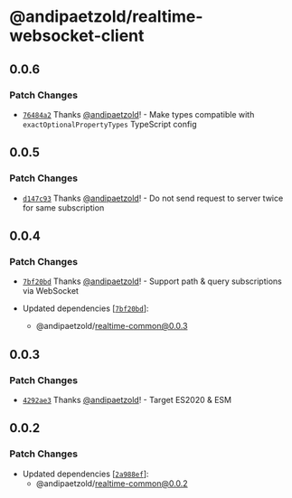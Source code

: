 # @andipaetzold/realtime-websocket-client

## 0.0.6

### Patch Changes

- [`76484a2`](https://github.com/andipaetzold/realtime/commit/76484a27b650c93e6259446c0276ceb3b0cb7e11) Thanks [@andipaetzold](https://github.com/andipaetzold)! - Make types compatible with `exactOptionalPropertyTypes` TypeScript config

## 0.0.5

### Patch Changes

- [`d147c93`](https://github.com/andipaetzold/realtime/commit/d147c93f175f5cc9005fb06de60ef8ed3c111c27) Thanks [@andipaetzold](https://github.com/andipaetzold)! - Do not send request to server twice for same subscription

## 0.0.4

### Patch Changes

- [`7bf20bd`](https://github.com/andipaetzold/realtime/commit/7bf20bdadfbb541e27a27014382b9403a34e351e) Thanks [@andipaetzold](https://github.com/andipaetzold)! - Support path & query subscriptions via WebSocket

- Updated dependencies [[`7bf20bd`](https://github.com/andipaetzold/realtime/commit/7bf20bdadfbb541e27a27014382b9403a34e351e)]:
  - @andipaetzold/realtime-common@0.0.3

## 0.0.3

### Patch Changes

- [`4292ae3`](https://github.com/andipaetzold/realtime/commit/4292ae333401d039842c7d4c8873c88db8964163) Thanks [@andipaetzold](https://github.com/andipaetzold)! - Target ES2020 & ESM

## 0.0.2

### Patch Changes

- Updated dependencies [[`2a988ef`](https://github.com/andipaetzold/realtime/commit/2a988ef1968586eee63195ed82f90a419902a06d)]:
  - @andipaetzold/realtime-common@0.0.2
